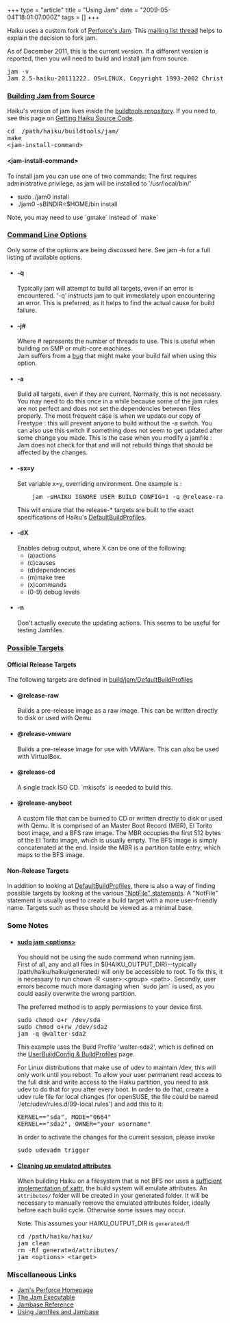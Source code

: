 +++
type = "article"
title = "Using Jam"
date = "2009-05-04T18:01:07.000Z"
tags = []
+++

<p>
Haiku uses a custom fork of <a href="http://www.perforce.com/jam/jam.html">Perforce's Jam</a>. This <a href="http://www.freelists.org/post/haiku/New-Build-System"> mailing list thread</a> helps to explain the decision to fork jam.
</p>
As of December 2011, this is the current version. If a different version is reported, then you will need to build and install jam from source. 
<pre class="terminal">
jam -v
Jam 2.5-haiku-20111222. OS=LINUX. Copyright 1993-2002 Christopher Seiwald.
</pre>
<a name="build_jam"></a>
<h3><a href="#build_jam">Building Jam from Source</a></h3>
Haiku's version of jam lives inside the <a href="http://cgit.haiku-os.org/buildtools/">buildtools repository</a>. If you need to, see this page on <a href="/guides/building/get-source-git">Getting Haiku Source Code</a>.
<pre class="terminal">
cd  /path/haiku/buildtools/jam/
make
&lt;jam-install-command&gt;
</pre>
<h4>&lt;jam-install-command&gt;</h4>
To install jam you can use one of two commands:
The first requires administrative privilege, as jam will be installed to '/usr/local/bin/'
<ul>
<li><span class="cli">sudo ./jam0 install</span></li>
<li><span class="cli">./jam0 -sBINDIR=$HOME/bin install</span></li>
</ul>
Note, you may need to use `gmake` instead of `make`

<a name="jam_options"></a>
<h3><a href="#jam_options">Command Line Options</a></h3>
Only some of the options are being discussed here. See <span class="cli">jam -h</span> for a full listing of available options.
<ul>
<li><h4>-q</h4>
Typically jam will attempt to build all targets, even if an error is encountered.  '-q' instructs jam to quit immediately upon encountering an error. This is preferred, as it helps to find the actual cause for build failure.
</li>
<li><h4>-j#</h4>
Where # represents the number of threads to use. This is useful when building on SMP or multi-core machines.
<div class="alert alert-warning">Jam suffers from a <a href="https://dev.haiku-os.org/ticket/4091">bug</a> that might make your build fail when using this option.</div> 
</li>
<li><h4>-a</h4>
Build all targets, even if they are current. Normally, this is not necessary.
You may need to do this once in a while because some of the jam rules are not perfect and does not set the dependencies between files properly. The most frequent case is when we update our copy of Freetype : this will prevent anyone to build without the -a switch.
You can also use this switch if something does not seem to get updated after some change you made. This is the case when you modify a jamfile : Jam does not check for that and will not rebuild things that should be affected by the changes.
</li>
<li><h4>-sx=y</h4>
Set variable x=y, overriding environment. One example is :
<pre class="terminal">
    jam -sHAIKU_IGNORE_USER_BUILD_CONFIG=1 -q @release-raw
</pre>
This will ensure that the release-* targets are built to the exact specifications of Haiku's <a href="http://cgit.haiku-os.org/haiku/tree/build/jam/DefaultBuildProfiles">DefaultBuildProfiles</a>.
</li>
<li><h4>-dX</h4>
Enables debug output, where X can be one of the following:
<ul>
<li>(a)actions</li>
<li>(c)causes</li>
<li>(d)dependencies</li>
<li>(m)make tree</li>
<li>(x)commands</li>
<li>(0-9) debug levels</li>
</ul>
</li>
<li><h4>-n</h4>
Don't actually execute the updating actions. This seems to be useful for testing Jamfiles.
</li>
</ul>

<a name="jam_targets"></a>
<h3><a href="#jam_targets">Possible Targets</a></h3>

<h4>Official Release Targets</h4>
<p>The following targets are defined in <a href="http://cgit.haiku-os.org/haiku/tree/build/jam/DefaultBuildProfiles">build/jam/DefaultBuildProfiles</a></p>
<ul>
<li><h4>@release-raw</h4>
Builds a pre-release image as a raw image. This can be written directly to disk or used with Qemu
</li>
<li><h4>@release-vmware</h4>
Builds a pre-release image for use with VMWare. This can also be used with VirtualBox.
</li>
<li><h4>@release-cd</h4>
A single track ISO CD. `mkisofs` is needed to build this. 
</li>
<li><h4>@release-anyboot</h4>
A custom file that can be burned to CD or written directly to disk or used with Qemu.
It is comprised of an Master Boot Record (MBR), El Torito boot image, and a BFS raw image.
The MBR occupies the first 512 bytes of the El Torito image, which is usually empty.
The BFS image is simply concatenated at the end. Inside the MBR is a partition table entry, which maps to the BFS image.
</li>
</ul>
<h4>Non-Release Targets</h4>
<p>In addition to looking at <a href="http://cgit.haiku-os.org/haiku/tree/build/jam/DefaultBuildProfiles">DefaultBuildProfiles</a>, there is also a way of finding possible targets by looking at the various <a href="http://grok.bikemonkey.org/source/search?q=NotFile&defs=&refs=&path=%2Fbuild%2Fjam&hist=&project=haiku">"NotFile" statements</a>. A "NotFile" statement is usually used to create a build target with a more user-friendly name. Targets such as these should be viewed as a minimal base.</p>

<h3>Some Notes</h3>
<ul>
<a name="sudo_jam"></a>
<li><h4><a href="#sudo_jam">sudo jam &lt;options&gt;</a></h4>
<p>
<div class="alert alert-warning">You should not be using the sudo command when running jam.</div> 
First of all, any and all files in $(HAIKU_OUTPUT_DIR)--typically /path/haiku/haiku/generated/ will only be accessible to root. To fix this, it is necessary to run <span class="cli">chown -R &lt;user&gt;:&lt;group&gt; &lt;path&gt;</span>. Secondly, user errors become much more damaging when `sudo jam` is used, as you could easily overwrite the wrong partition.</p>
<p>The preferred method is to apply permissions to your device first.</p>
<pre class="terminal">
sudo chmod o+r /dev/sda
sudo chmod o+rw /dev/sda2
jam -q @walter-sda2
</pre>
This example uses the Build Profile 'walter-sda2', which is defined on the <a href="/guides/building/userbuildconfig#sample">UserBuildConfig &amp; BuildProfiles</a> page.

For Linux distributions that make use of udev to maintain /dev, this will only work until you reboot. To allow your user permanent read access to the full disk and write access to the Haiku partition, you need to ask udev to do that for you after every boot. In order to do that, create a udev rule file for local changes (for openSUSE, the file could be named '/etc/udev/rules.d/99-local.rules') and add this to it:
<pre class="terminal">
KERNEL=="sda", MODE="0664"
KERNEL=="sda2", OWNER="your_username"
</pre>
In order to activate the changes for the current session, please invoke <pre class="terminal">sudo udevadm trigger</pre>
</p>
</li>
<a name="emulated_attributes"></a>
<li><h4><a href="#emulated_attributes">Cleaning up emulated attributes</a></h4>
When building Haiku on a filesystem that is not BFS nor uses a <a href="/guides/building/configure/use-xattr">sufficient implementation of xattr</a>, the build system will emulate attributes. An <code>attributes/</code> folder will be created in your generated folder. It will be necessary to manually remove the emulated attributes folder, ideally before each build cycle. Otherwise some issues may occur.

Note: This assumes your HAIKU_OUTPUT_DIR is <code>generated/</code>!!
<pre class="terminal">
cd /path/haiku/haiku/
jam clean
rm -Rf generated/attributes/
jam &lt;options&gt; &lt;target&gt;
</pre>
</li>
</ul>

<h3>Miscellaneous Links</h3>
<ul>
<li class="icon-document">
<a href="http://www.perforce.com/jam/jam.html">Jam's Perforce Homepage</a>
</li>
<li class="icon-document">
<a href="http://cgit.haiku-os.org/buildtools/plain/jam/Jam.html">The Jam Executable</a>
</li>
<li class="icon-document">
<a href="http://cgit.haiku-os.org/buildtools/plain/jam/Jambase.html">Jambase Reference</a>
</li>
<li class="icon-document">
<a href="http://cgit.haiku-os.org/buildtools/plain/jam/Jamfile.html">Using Jamfiles and Jambase</a>
</li>
</ul> 